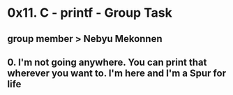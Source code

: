 # 0x11. C - printf - Group Task
## group member > Nebyu Mekonnen

## 0. I'm not going anywhere. You can print that wherever you want to. I'm here and I'm a Spur for life 